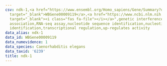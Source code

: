 ```yaml
---
csv: ndk-1,<a href="https://www.ensembl.org/Homo_sapiens/Gene/Summary?db=core;g=WBGene00009119"
  target="_blank">WBGene00009119</a>,<a href="https://www.ncbi.nlm.nih.gov/pubmed/27496166"
  target="_blank"><i class="fas fa-file"></i></a>",genetic interference,functional
  association,RNA-seq assay,nucleotide sequence identification,nucleotide sequence
  identification,transcriptional regulation,up-regulates activity
data_alias: ndk-1
data_id: WBGene00009119
data_numevidence: 1
data_species: Caenorhabditis elegans
data_taxid: '6239'
title: ndk-1
---
```

